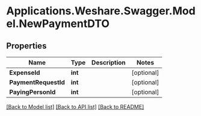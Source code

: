 # Applications.Weshare.Swagger.Model.NewPaymentDTO

## Properties

Name | Type | Description | Notes
------------ | ------------- | ------------- | -------------
**ExpenseId** | **int** |  | [optional] 
**PaymentRequestId** | **int** |  | [optional] 
**PayingPersonId** | **int** |  | [optional] 

[[Back to Model list]](../README.md#documentation-for-models) [[Back to API list]](../README.md#documentation-for-api-endpoints) [[Back to README]](../README.md)

